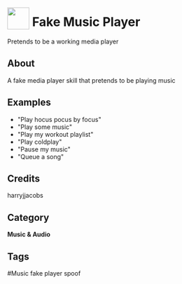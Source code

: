 # <img src="https://raw.githack.com/FortAwesome/Font-Awesome/master/svgs/solid/music.svg" card_color="#40DBB0" width="50" height="50" style="vertical-align:bottom"/> Fake Music Player
Pretends to be a working media player

## About
A fake media player skill that pretends to be playing music

## Examples
* "Play hocus pocus by focus"
* "Play some music"
* "Play my workout playlist"
* "Play coldplay"
* "Pause my music"
* "Queue a song"

## Credits
harryjjacobs

## Category
**Music & Audio**

## Tags
#Music fake player spoof

